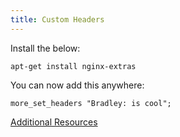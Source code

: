 ```yaml
---
title: Custom Headers
---
```


Install the below:

```shell
apt-get install nginx-extras
```

You can now add this anywhere:

```shell
more_set_headers "Bradley: is cool";
```

[Additional Resources](https://github.com/openresty/headers-more-nginx-module#installation)